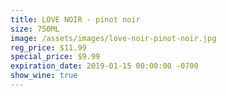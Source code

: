 ```yaml
---
title: LOVE NOIR - pinot noir
size: 750ML
image: /assets/images/love-noir-pinot-noir.jpg
reg_price: $11.99
special_price: $9.99
expiration_date: 2019-01-15 00:00:00 -0700
show_wine: true
---
```


